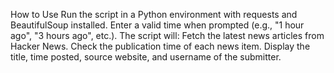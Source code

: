 How to Use
Run the script in a Python environment with requests and BeautifulSoup installed.
Enter a valid time when prompted (e.g., "1 hour ago", "3 hours ago", etc.).
The script will:
Fetch the latest news articles from Hacker News.
Check the publication time of each news item.
Display the title, time posted, source website, and username of the submitter.
